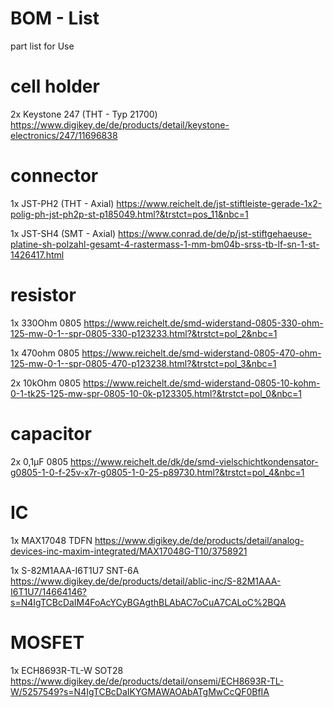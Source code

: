 # BOM - List

part list for Use

# cell holder
2x Keystone 247 (THT - Typ 21700) https://www.digikey.de/de/products/detail/keystone-electronics/247/11696838
 
# connector
1x JST-PH2 (THT - Axial) https://www.reichelt.de/jst-stiftleiste-gerade-1x2-polig-ph-jst-ph2p-st-p185049.html?&trstct=pos_11&nbc=1

1x JST-SH4 (SMT - Axial) https://www.conrad.de/de/p/jst-stiftgehaeuse-platine-sh-polzahl-gesamt-4-rastermass-1-mm-bm04b-srss-tb-lf-sn-1-st-1426417.html

# resistor
1x 330Ohm 0805 https://www.reichelt.de/smd-widerstand-0805-330-ohm-125-mw-0-1--spr-0805-330-p123233.html?&trstct=pol_2&nbc=1

1x 470ohm 0805 https://www.reichelt.de/smd-widerstand-0805-470-ohm-125-mw-0-1--spr-0805-470-p123238.html?&trstct=pol_3&nbc=1

2x 10kOhm 0805 https://www.reichelt.de/smd-widerstand-0805-10-kohm-0-1-tk25-125-mw-spr-0805-10-0k-p123305.html?&trstct=pol_0&nbc=1

# capacitor
2x 0,1µF 0805 https://www.reichelt.de/dk/de/smd-vielschichtkondensator-g0805-1-0-f-25v-x7r-g0805-1-0-25-p89730.html?&trstct=pol_4&nbc=1

# IC
1x MAX17048 TDFN https://www.digikey.de/de/products/detail/analog-devices-inc-maxim-integrated/MAX17048G-T10/3758921

1x S-82M1AAA-I6T1U7 SNT-6A https://www.digikey.de/de/products/detail/ablic-inc/S-82M1AAA-I6T1U7/14664146?s=N4IgTCBcDaIM4FoAcYCyBGAgthBLAbAC7oCuA7CALoC%2BQA

# MOSFET
1x ECH8693R-TL-W SOT28 https://www.digikey.de/de/products/detail/onsemi/ECH8693R-TL-W/5257549?s=N4IgTCBcDaIKYGMAWAOAbATgMwCcQF0BfIA
